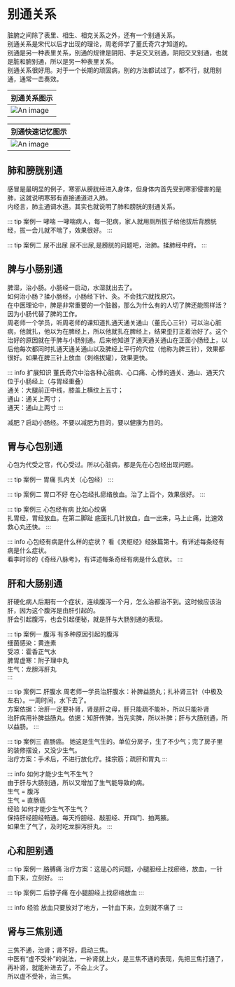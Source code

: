 #  别通关系

脏腑之间除了表里、相生、相克关系之外，还有一个别通关系。<br>
别通关系是宋代以后才出现的理论，周老师学了董氏奇穴才知道的。<br>
别通是另一种表里关系，别通的规律是阴阳、手足交叉别通，阴阳交叉别通，也就是脏和腑别通，所以是另一种表里关系。<br>
别通关系很好用。对于一个长期的顽固病，别的方法都试过了，都不行，就用别通，通常一击奏效。

|别通关系图示|
|----|
|![An image](/other.png)|

|别通快速记忆图示|
|----|
|![An image](/other_fast.png)|


## 肺和膀胱别通

感冒是最明显的例子，寒邪从膀胱经进入身体，但身体内首先受到寒邪侵害的是肺，这就说明寒邪有直接通道进入肺。<br>
内经言，肺主通调水道。其实也就说明了肺和膀胱的别通关系。

::: tip 案例一	哮喘
一哮喘病人，每一犯病，家人就用厕所拔子给他拔后背膀胱经，拔一会儿就不喘了，效果很好。
:::

::: tip 案例二	尿不出尿
尿不出尿,是膀胱的问题吧，治肺。揉肺经中府。
:::

## 脾与小肠别通

脾湿，治小肠。小肠经一启动，水湿就出去了。<br>
如何治小肠？揉小肠经，小肠经下针、灸。不会找穴就找原穴。<br>
在中医理论中，脾是非常重要的一个脏器，那么为什么有的人切了脾还能照样活？因为小肠代替了脾的工作。<br>
周老师一个学员，听周老师的课知道扎通天通关通山（董氏心三针）可以治心脏病，他就扎，他以为在脾经上，所以他就扎在脾经上，结果歪打正着治好了。这个治好的原因就在于脾与小肠别通。后来他知道了通天通关通山在正面小肠经上，以后他每次都同时扎通天通关通山以及脾经上平行的穴位（他称为脾三针），效果都很好。如果在脾三针上放血（刺络拔罐），效果更快。<br>

::: info 扩展知识
董氏奇穴中治各种心脏病、心口痛、心悸的通关、通山、通天穴位于小肠经上（与胃经重叠）<br>
通关：大腿前正中线，膝盖上横纹上五寸；<br>
通山：通关上两寸；<br>
通天：通山上两寸
:::

减肥？启动小肠经。不要以减肥为目的，要以健康为目的。


## 胃与心包别通

心包为代受之官，代心受过。所以心脏病，都是先在心包经出现问题。

::: tip 案例一	胃痛
扎内关（心包经）
:::

::: tip 案例二	胃口不好
在心包经扎瘀络放血。治了上百个，效果很好。
:::

::: tip 案例三 心包经有病
比如心绞痛<br>
扎胃经，胃经放血。在第二脚趾 底面扎几针放血，血一出来，马上止痛，比速效救心丸还快。
:::

::: info 心包经有病是什么样的症状？
看《灵枢经》经脉篇第十。有详述每条经有病是什么症状。<br>
看李时珍的《奇经八脉考》，有详述每条奇经有病是什么症状。
:::


## 肝和大肠别通

肝硬化病人后期有一个症状，连续腹泻一个月，怎么治都治不到。这时候应该治肝，因为这个腹泻是由肝引起的。<br>
肝会引起腹泻，也会引起便秘，就是肝与大肠别通的表现。

::: tip 案例一	腹泻
有多种原因引起的腹泻<br>
细菌感染：黄连素<br>
受凉：霍香正气水<br>
脾胃虚寒：附子理中丸<br>
生气：龙胆泻肝丸<br>
:::

::: tip 案例二	肝腹水
周老师一学员治肝腹水：补脾益肠丸；扎补肾三针（中极及左右）。一周时间，水下去了。<br>
方案依据：治肝一定要补肾，肾是肝之母，肝只能疏不能补，所以只能补肾<br>
治肝病用补脾益肠丸。依据：知肝传脾，当先实脾，所以补脾；肝与大肠别通，所以益肠。
:::

::: tip 案例三	直肠癌。
她这是生气生的。单位分房子，生了不少气；完了房子里的装修摆设，又没少生气。<br>
治疗方案：手术后，不进行放化疗。揉宗筋；疏肝和胃丸
:::

::: info 如何才能少生气不生气？	
由于肝与大肠别通，所以又增加了生气能导致的病。<br>
生气 = 腹泻<br>
生气 = 直肠癌<br>
经验	如何才能少生气不生气？<br>
保持肝经胆经畅通。每天捋胆经、敲胆经、开四门、拍两腋。<br>
如果生了气了，及时吃龙胆泻肝丸。
:::


## 心和胆别通

::: tip 案例一	胳膊痛
治疗方案：这是心的问题，小腿胆经上找瘀络，放血，一针血下来，立刻好。
:::

::: tip 案例二	后脖子痛
在小腿胆经上找瘀络放血
:::

::: info 经验	
放血只要放对了地方，一针血下来，立刻就不痛了
:::


## 肾与三焦别通

三焦不通，治肾；肾不好，启动三焦。<br>
中医有“虚不受补”的说法，一补肾就上火，是三焦不通的表现，先把三焦打通了，再补肾，就能补进去了，不会上火了。<br>
所以虚不受补，治三焦。<br>
